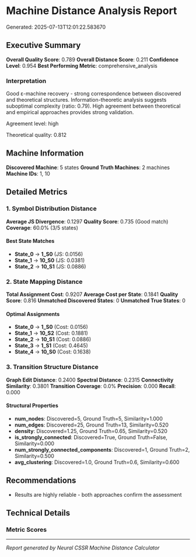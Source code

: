 # Machine Distance Analysis Report

Generated: 2025-07-13T12:01:22.583670

## Executive Summary

**Overall Quality Score**: 0.789
**Overall Distance Score**: 0.211
**Confidence Level**: 0.954
**Best Performing Metric**: comprehensive_analysis

### Interpretation
Good ε-machine recovery - strong correspondence between discovered and theoretical structures. Information-theoretic analysis suggests suboptimal complexity (ratio: 0.79). High agreement between theoretical and empirical approaches provides strong validation.

Agreement level: high

Theoretical quality: 0.812

## Machine Information

**Discovered Machine**: 5 states
**Ground Truth Machines**: 2 machines
**Machine IDs**: 1, 10

## Detailed Metrics

### 1. Symbol Distribution Distance

**Average JS Divergence**: 0.1297
**Quality Score**: 0.735 (Good match)
**Coverage**: 60.0% (3/5 states)

#### Best State Matches
- **State_0** → **1_S0** (JS: 0.0156)
- **State_1** → **10_S0** (JS: 0.0381)
- **State_2** → **10_S1** (JS: 0.0886)


### 2. State Mapping Distance  

**Total Assignment Cost**: 0.9207
**Average Cost per State**: 0.1841
**Quality Score**: 0.816
**Unmatched Discovered States**: 0
**Unmatched True States**: 0

#### Optimal Assignments
- **State_0** → **1_S0** (Cost: 0.0156)
- **State_1** → **10_S2** (Cost: 0.1881)
- **State_2** → **10_S1** (Cost: 0.0886)
- **State_3** → **1_S1** (Cost: 0.4645)
- **State_4** → **10_S0** (Cost: 0.1638)


### 3. Transition Structure Distance

**Graph Edit Distance**: 0.2400
**Spectral Distance**: 0.2315
**Connectivity Similarity**: 0.3801
**Transition Coverage**: 0.0%
**Precision**: 0.000
**Recall**: 0.000

#### Structural Properties
- **num_nodes**: Discovered=5, Ground Truth=5, Similarity=1.000
- **num_edges**: Discovered=25, Ground Truth=13, Similarity=0.520
- **density**: Discovered=1.25, Ground Truth=0.65, Similarity=0.520
- **is_strongly_connected**: Discovered=True, Ground Truth=False, Similarity=0.000
- **num_strongly_connected_components**: Discovered=1, Ground Truth=2, Similarity=0.500
- **avg_clustering**: Discovered=1.0, Ground Truth=0.6, Similarity=0.600


## Recommendations

- Results are highly reliable - both approaches confirm the assessment

## Technical Details

### Metric Scores


---
*Report generated by Neural CSSR Machine Distance Calculator*
